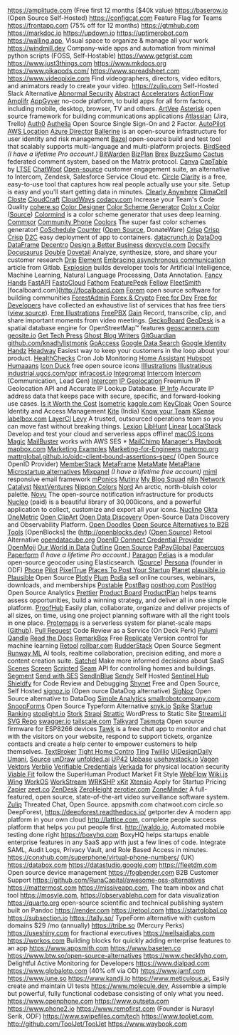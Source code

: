 <https://amplitude.com> (Free first 12 months ($40k value)
<https://baserow.io> (Open Source Self-Hosted)
<https://configcat.com> Feature Flag for Teams
<https://frontapp.com> (75% off for 12 months)
<https://gtmhub.com>
<https://markdoc.io>
<https://updown.io>
<https://uptimerobot.com>
<https://walling.app>, Visual space to organize & manage all your work
<https://windmill.dev> Company-wide apps and automation from minimal python scripts (FOSS, Self-Hostable)
<https://www.getgrist.com>
<https://www.just3things.com>
<https://www.mkdocs.org>
<https://www.pikapods.com/>
<https://www.spreadsheet.com>
<https://www.videopixie.com> Find videographers, directors, video editors, and animators ready to create your video.
<https://zulip.com> Self-Hosted Slack Alternative
[Abnormal Security](https://abnormalsecurity.com)
[Abstract](https://www.abstract.com)
[Accelerators](https://seed-db.com/accelerators)
[ActionFlow](https://actionsflow.github.io)
[Amplifr](https://amplifr.com/)
[AppGyver](https://www.appgyver.com) no-code platform, to build apps for all form factors, including mobile, desktop, browser, TV and others.
[ArtVee](https://artvee.com/)
[Asterisk](https://www.asterisk.org) open source framework for building communications applications
[Atlassian](https://www.atlassian.com) (Jira, Trello)
[Auth0](https://auth0.com)
[Authelia](https://www.authelia.com) Open Source Single Sign-On and 2 Factor.
[AutoPilot](https://www.autopilothq.com)
[AWS Location](https://aws.amazon.com/location/)
[Azure Director](https://azure.microsoft.com/en-ca/services/active-directory/)
[Ballerine](https://github.com/ballerine-io/ballerine) is an open-source infrastructure for user identity and risk management
[Bazel](https://bazel.build) open-source build and test tool that scalably supports multi-language and multi-platform projects.
[BirdSeed](https://www.birdseed.io) _(I have a lifetime Pro account.)_
[BitWarden](https://bitwarden.com)
[BizPlan](https://www.bizplan.com)
[Brex](https://brex.com)
[BuzzSumo](https://buzzsumo.com)
[Cactus](https://cactus.chat) federated comment system, based on the Matrix protocol.
[Canva](https://www.canva.com/)
[CapTable](https://captable.io/) by [LTSE](https://ltse.com/)
[ChatWoot](https://www.chatwoot.com/) [Open-source](https://github.com/chatwoot/chatwoot) customer engagement suite, an alternative to Intercom, Zendesk, Salesforce Service Cloud etc.
[Circle](https://circle.so)
[Clarity](https://clarity.microsoft.com) is a free, easy-to-use tool that captures how real people actually use your site. Setup is easy and you'll start getting data in minutes.
[Clearly Anywhere](https://crosstalksolutions.com/shop/clearly-anywhere-mobile-softphone/)
[ClimaCell](https://www.climacell.co)
[Closte](https://closte.com)
[CloudCraft](https://cloudcraft.co)
[CloudWays](https://www.cloudways.com/)
[codacy.com](http://codacy.com) Increase your Team's Code Quality
[cohere.so](http://cohere.so)
[Color Designer](https://colordesigner.io)
[Color Scheme Generator](https://adevade.github.io/color-scheme-generator/)
[Color x Color](https://colorcolor.in) ([Source](https://github.com/saneef/color-color))
[Colormind](http://colormind.io) is a color scheme generator that uses deep learning.
[Commsor](https://www.commsor.com)
[Community Phone](https://communityphone.org)
[Coolors](https://coolors.co) The super fast color schemes generator!
[CoSchedule](https://coschedule.com/)
[Counter](https://counter.dev) ([Open Source](https://github.com/ihucos/counter.dev), DonateWare)
[Crisp](https://crisp.chat/)
[Crisp](https://crisp.chat/)
[Crisp](https://crisp.chat/)
[D2C](https://d2c.io) easy deployment of app to containers.
[datacrunch.io](http://datacrunch.io)
[DataDog](https://www.datadoghq.com)
[DataFrame](https://www.dataframe.ai)
[Decentro](https://decentro.tech)
[Design a Better Business](https://designabetterbusiness.tools)
[devcycle.com](http://devcycle.com)
[Docsify](https://docsify.js.org)
[Docusaurus](https://docusaurus.io)
[Double](https://withdouble.com)
[Dovetail](https://dovetailapp.com) Analyze, synthesize, store, and share your customer research
[Drip](https://www.drip.com)
[Element](https://element.io)
[Embracing asynchronous communication](https://about.gitlab.com/company/culture/all-remote/asynchronous/) article from Gitlab.
[Explosion](https://explosion.ai) builds developer tools for Artificial Intelligence, Machine Learning, Natural Language Processing, Data Annotation.
[Fancy Hands](https://www.fancyhands.com)
[FastAPI](https://fastapi.tiangolo.com)
[FastoCloud](https://github.com/fastogt/fastocloud)
[Fathom](https://usefathom.com)
[FeaturePeek](https://featurepeek.com)
[Fellow](https://www.fellow.app/)
[FleetSmith](https://www.fleetsmith.com)
[focalboard.com](http://focalboard.com
[Forem](https://github.com/forem/forem) open source software for building communities
[ForestAdmin](https://www.forestadmin.com)
[Forex & Crypto](https://exchangerate.host/)
[Free for Dev](https://free-for.dev)
[Free for Developers](https://free-for.dev) have collected an exhaustive list of services that has free tiers ([view source](https://github.com/ripienaar/free-for-dev)).
[Free Illustrations](https://freeillustrations.xyz)
[FreePBX](https://www.freepbx.org)
[Gain](https://grain.com) Record, transcribe, clip, and share important moments from video meetings.
[GeckoBoard](https://www.geckoboard.com)
[GeoDesk](https://www.geodesk.com) is a spatial database engine for OpenStreetMap™ features
[geoscanners.com](http://geoscanners.com)
[geosite.io](http://geosite.io)
[Get Tech Press](https://www.gettechpress.com)
[Ghost Blog Writers](https://ghostblogwriters.com)
[GitGuardian](https://www.gitguardian.com)
[github.com/knadh/listmonk](http://github.com/knadh/listmonk)
[GoAccess](https://goaccess.io)
[Google Data Search](https://datasetsearch.research.google.com)
[Google Identity](https://developers.google.com/identity)
[Handz](https://www.handz.design)
[Headway](https://headwayapp.co) Easiest way to keep your customers in the loop about your product.
[HealthChecks](https://healthchecks.io) Cron Job Monitoring
[Home Assistant](https://www.home-assistant.io)
[Hubspot](https://www.hubspot.com)
[Humaaans](https://www.humaaans.com)
[Icon Duck](https://iconduck.com) free open source icons
[Illlustrations](https://illlustrations.co)
[Illustratious](https://illustratious.com)
[industrial.ugcs.com/gpr](http://industrial.ugcs.com/gpr)
[infracost.io](http://infracost.io)
[Integromat](https://www.integromat.com/)
[Intercom](https://www.intercom.com)
[Intercom](https://www.intercom.com) (Communication, Lead Gen)
[Intercom](https://www.intercom.com/)
[IP Geolocation](https://ipgeolocation.io) Freemium IP Geolocation API and Accurate IP Lookup Database.
[IP Info](https://ipinfo.io) Accurate IP address data that keeps pace with secure, specific, and forward-looking use cases.
[Is it Worth the Cost](https://isitworththecost.com)
[Isometric](https://isometric.online)
[kaggle.com](http://kaggle.com)
[KeyCloak](https://www.keycloak.org) Open Source Identity and Access Management
[Kite](https://kite.work) (India)
[Know your Team](https://knowyourteam.com)
[KSense](https://ksense.io)
[labelbox.com](http://labelbox.com)
[LayerCI](https://layerci.com)
[Levy](https://www.levy.company) A trusted, outsourced operations team so you can move fast without breaking things.
[Lexion](https://lexion.ai)
[LibHunt](https://www.libhunt.com)
[Linear](https://linear.app)
[LocalStack](https://localstack.cloud) Develop and test your cloud and serverless apps offline!
[macOS Icons](https://macosicons.com)
[Magic](https://getmagic.com)
[MailBuster](https://mailbluster.com/) works with AWS SES *
[MailChimp](https://mailchimp.com)
[Manager's Playbook](https://github.com/ksindi/managers-playbook)
[mapbox.com](http://mapbox.com)
[Marketing Examples](https://marketingexamples.com)
[Marketing-for-Engineers](https://github.com/LisaDziuba/Marketing-for-Engineers)
[matomo.org](http://matomo.org)
[mattrglobal.github.io/oidc-client-bound-assertions-spec/](http://mattrglobal.github.io/oidc-client-bound-assertions-spec/) (Open Source OpenID Provider)
[MemberStack](https://www.memberstack.io)
[MetaFrame](https://github.com/rsyi/metaframe)
[MetaMate](https://metamate.io)
[MetaPlane](https://metaplane.dev)
[Microstartup alternatives](https://microfounder.com/alternatives)
[Mixpanel](https://mixpanel.com/) _(I have a lifetime free account)_
[mjml](https://mjml.io) responsive email framework
[mPonics](https://mponics.com/)
[Mutiny](https://www.mutinyhq.com)
[My Blog Squad](https://myblogsquad.com)
[n8n](https://n8n.io)
[Network Catalyst](https://www.villageglobal.vc/network-catalyst/)
[NextVentures](https://nextviewventures.com/the-everyday-economy-accelerator/)
[Nippon Colors](https://nipponcolors.com/)
[Nord](https://www.nordtheme.com) An arctic, north-bluish color palette.
[Novu](https://github.com/novuhq/novu) The open-source notification infrastructure for products
[Nucleo](https://nucleoapp.com) (paid) is a beautiful library of 30,000icons, and a powerful application to collect, customize and export all your icons.
[Nuclino](https://www.nuclino.com)
[Okta](https://www.okta.com)
[OneMetric](https://www.onemetric.io)
[Open ClipArt](https://openclipart.org)
[Open Data Discovery](https://opendatadiscovery.org) Open-Source Data Discovery and Observability Platform.
[Open Doodles](https://www.opendoodles.com)
[Open Source Alternatives to B2B Tools](https://www.btw.so/open-source-alternatives)
[OpenBlocks] the (http://openblocks.dev) ([Open Source](https://github.com/openblocks-dev/openblocks/)) Retool Alternative
[opendatacube.org](http://opendatacube.org)
[OpenID Connect Credential Provider](https://mattrglobal.github.io/oidc-client-bound-assertions-spec/)
[OpenMoji](https://hfg-gmuend.github.io/openmoji/)
[Our World in Data](https://ourworldindata.org)
[Outline](https://www.getoutline.com) [Open Source](https://github.com/outline/outline)
[PaPayGlobal](https://www.productboard.com)
[Papercups](https://papercups.io)
[Paperform](https://paperform.co) _(I have a lifetime Pro account.)_
[Paragon](https://www.useparagon.com)
[Pelias](https://pelias.io) is a modular open-source geocoder using Elasticsearch. ([Source](https://github.com/pelias/pelias))
[Persona](https://www.personatalent.com) (founder in ODF)
[Phone](https://www.phone.com)
[Pilot](https://pilot.com/)
[PixelTrue](https://www.pixeltrue.com/illustrations)
[Places To Post Your Startup](https://www.placestopostyourstartup.com)
[Planet](https://www.planet.com)
[plausible.io](http://plausible.io)
[Plausible](https://plausible.io) Open Source
[Plotly](https://plotly.com)
[Plum](https://www.plumhq.com)
[Podia](https://www.podia.com) sell online courses, webinars, downloads, and memberships
[Postable](https://postable.me)
[PostBag](https://postbag.co)
[posthog.com](http://posthog.com)
[PostHog](https://posthog.com) Open Source Analytics
[Prettier](https://prettier.io)
[Product Board](https://www.productboard.com)
[ProductPlan](https://www.productplan.com) helps teams assess opportunities, build a winning strategy, and deliver all in one simple platform. 
[ProofHub](https://www.proofhub.com) Easily plan, collaborate, organize and deliver projects of all sizes, on time, using one project planning software with all the right tools in one place.
[Protomaps](https://protomaps.com) is a serverless system for planet-scale maps ([Github](https://github.com/sponsors/protomaps)).
[Pull Request](https://www.pullrequest.com) Code Review as a Service (On Deck Perk)
[Pulumi](https://www.pulumi.com)
[Qandle](https://www.qandle.com)
[Read the Docs](https://readthedocs.org)
[RemarkBox](https://www.remarkbox.com) Free
[Replicate](https://replicate.ai) Version control for machine learning
[Retool](https://retool.com)
[rollbar.com](http://rollbar.com)
[RudderStack](https://github.com/rudderlabs/rudder-server/) Open Source Segment
[Runway ML](https://runwayml.com) AI tools, realtime collaboration, precision editing, and more a content creation suite.
[Satchel](https://satchel.com) Make more informed decisions about SaaS
[Scenes](https://www.buildonscenes.com)
[Screen](https://screen.so/)
[Scripted](https://www.scripted.com)
[Seam](https://www.getseam.com/) API for controlling homes and buildings.
[Segment](https://segment.com)
[Send with SES](https://www.sendwithses.com/)
[SendInBlue](https://www.sendinblue.com)
[Sendy](https://sendy.co/) Self Hosted
[Sentinel Hub](https://www.sentinel-hub.com)
[Shieldfy](https://shieldfy.io) for Code Review and Debugging
[Shynet](https://github.com/milesmcc/shynet) Free and Open Source, Self Hosted
[signoz.io](http://signoz.io) (Open ource DataDog alternative)
[SigNoz](https://signoz.io) Open Source alternative to DataDog
[Simple Analytics](https://www.simpleanalytics.com/)
[smallrobotcompany.com](http://smallrobotcompany.com)
[SnoopForms](https://snoopforms.com) Open Source Typeform Alternative
[snyk.io](http://snyk.io)
[Spike](https://spike.sh)
[Startup Ranking](https://www.startupranking.com)
[stoplight.io](http://stoplight.io)
[Stork](https://github.com/jameslittle230/stork)
[Strapi](https://strapi.io)
[Strattic](https://www.strattic.com) WordPress to Static Site
[StreamLit](https://www.streamlit.io)
[SVG Repo](https://www.svgrepo.com)
[swagger.io](http://swagger.io)
[tailscale.com](http://tailscale.com)
[Talkyard](https://www.talkyard.io/plans#discounts)
[Tasmota](http://tasmota.com/) Open source firmware for ESP8266 devices
[Tawk](https://www.tawk.to) is a free chat app to monitor and chat with the visitors on your website, respond to support tickets, organize contacts and create a help center to empower customers to help themselves.
[TextBroker](https://www.textbroker.com)
[Tight Home Contro](https://github.com/Drolla/thc)
[Ting](https://ting.com)
[Twillio](https://www.twilio.com)
[UIDesignDaily](https://uidesigndaily.com)
[Umani](https://umami.is), [Source](https://github.com/mikecao/umami)
[unDraw](https://undraw.co)
[unfolded.ai](http://unfolded.ai)
[UP42](https://up42.com)
[Upbase](https://upbase.io)
[usehaystack.io](http://usehaystack.io)
[Vagon](https://www.vagon.io)
[Vektors](https://www.vektors.pro)
[Verblio](https://www.verblio.com)
[Verifiable Credentials](https://verifiablecredentials.dev)
[Verkada](https://www.verkada.com) for physical location security
[Viable Fit](https://viable.fit/) follow the SuperHuman Product Market Fit Style
[WebFlow](https://webflow.com)
[Wiki.js](https://wiki.js.org)
[Wing](https://getwingapp.com)
[WorkOS](https://workos.com/)
[WorkStream](https://workstream.paperspace.com/)
[WRKSHP](https://wrkshp.tools)
[xKit](https://xkit.co)
[Xtensio](https://xtensio.com) Apply for Startup Pricing
[Zapier](https://zapier.com/)
[zeet.co](http://zeet.co)
[ZenDesk](https://www.zendesk.com)
[ZeroHeight](https://zeroheight.com/)
[zerotier.com](http://zerotier.com)
[ZoneMinder](https://zoneminder.com) A full-featured, open source, state-of-the-art video surveillance software system.
[Zulip](https://zulip.com) Threated Chat, Open Source.
appsmith.com
chatwoot.com
circle.so
DeepForest, <https://deepforest.readthedocs.io/>
getporter.dev A modern app platform in your own cloud
http://lattice.com, complete people success platform that helps you put people first.
http://waldo.io, Automated mobile testing done right
https://boxyhq.com BoxyHQ helps startups enable enterprise features in any SaaS app with just a few lines of code. Integrate SAML, Audit Logs, Privacy Vault, and Role Based Access in minutes.
https://conxhub.com/superphone/virtual-phone-numbers/ (UK)
https://databox.com
https://datastudio.google.com
https://fleetdm.com Open source device management
https://fogbender.com B2B Customer Support
https://github.com/RunaCapital/awesome-oss-alternatives
https://mattermost.com
https://missiveapp.com, The team inbox and chat tool
https://mosyle.com, 
https://observablehq.com for data visualization
https://quarto.org open-source scientific and technical publishing system built on Pandoc
https://render.com
https://retool.com
https://startglobal.co
https://subsection.io
https://tally.so/ TypeForm alternative with custom domains $29 /mo (annually)
https://tribe.so (Mercury Perks)
https://useshiny.com for fractional executives
https://wellsaidlabs.com
https://workos.com Building blocks for quickly adding enterprise features to an app
https://www.appsmith.com
https://www.baseten.co
https://www.btw.so/open-source-alternatives
https://www.checklyhq.com, Delightful Active Monitoring for Developers
https://www.dialpad.com
https://www.globalotp.com (40% off via OD)
https://www.jamf.com
https://www.june.so
https://www.kandji.io
https://www.meticulous.ai, Easily create and maintain UI tests
https://www.molecule.dev, Assemble a simple but powerful, fully functional codebase consisting of only what you need.
https://www.openphone.com
https://www.outseta.com
https://www.phone2.io
https://www.remofirst.com (Founder is Nurasyl Serik, ODF)
https://www.swipefiles.com/tech
https://www.tooljet.com, http://github.com/ToolJet/ToolJet
https://www.waybook.com